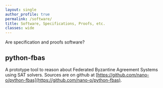 ```yaml
---
layout: single
author_profile: true
permalink: /software/
title: Software, Specifications, Proofs, etc.
classes: wide
---
```


Are specification and proofs software?

## python-fbas

A prototype tool to reason about Federated Byzantine Agreement Systems using SAT solvers.
Sources are on github at [https://github.com/nano-o/python-fbas](https://github.com/nano-o/python-fbas).
